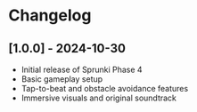 # Changelog

## [1.0.0] - 2024-10-30
- Initial release of Sprunki Phase 4
- Basic gameplay setup
- Tap-to-beat and obstacle avoidance features
- Immersive visuals and original soundtrack
